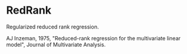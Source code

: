 # RedRank
Regularized reduced rank regression.

AJ Inzeman, 1975, "Reduced-rank regression for the multivariate linear model", Journal of Multivariate Analysis.
